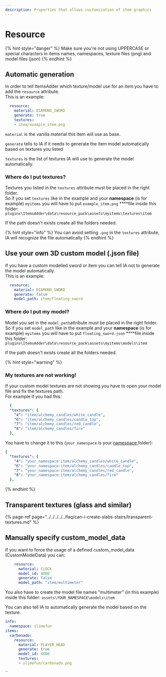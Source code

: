 ```yaml
---
description: Properties that allows customization of item graphics
---
```


# Resource

{% hint style="danger" %}
Make sure you're not using UPPERCASE or special characters in items names, namespaces, texture files \(png\) and model files \(json\)
{% endhint %}

## Automatic generation

In order to tell ItemsAdder which texture/model use for an item you have to add the `resource` attribute.  
This is an example:

```yaml
  resource:
    material: DIAMOND_SWORD
    generate: true
    textures:
    - item/example_item.png
```

`material` is the vanilla material this item will use as base.

`generate` tells to IA if it needs to generate the item model automatically based on textures you listed

`textures` is the list of textures IA will use to generate the model automatically.

### Where do I put textures?

Textures you listed in the `textures` attribute must be placed in the right folder.  
So if you set `textures` like in the example and your **namespace** \(is for example\) `myitems` you will have to put `example_item.png` ****file inside this folder: `plugins\ItemsAdder\data\resource_pack\assets\myitems\textures\item`

If the path doesn't exists create all the folders needed.

{% hint style="info" %}
You can avoid setting `.png` in the `textures` attribute, IA will recognize the file automatically
{% endhint %}

## Use your own 3D custom model \(.json file\)

If you have a custom modelled sword or item you can tell IA not to generate the model automatically.  
This is an example:

```yaml
  resource:
    material: DIAMOND_SWORD
    generate: false
    model_path: item/floating_sword

```

### Where do I put my model?

Model you set in the `model_path`attribute must be placed in the right folder.  
So if you set `model_path` like in the example and your **namespace** \(is for example\) `myitems` you will have to put `floating_sword.json` ****file inside this folder: `plugins\ItemsAdder\data\resource_pack\assets\myitems\models\item`

If the path doesn't exists create all the folders needed.

{% hint style="warning" %}
### My textures are not working!

If your custom model textures are not showing you have to open your model file and fix the textures path.  
For example if you had this:

```yaml
  {
  "textures": {
    "4": "item/alchemy_candles/white_candle",
    "6": "item/alchemy_candles/candle_top",
    "7": "item/alchemy_candles/red_candle",
    "8": "item/alchemy_candles/fire"
  },
```

You have to change it to this \(`your_namespace` is your [namespace ](../../../beginners/basic-concepts/namespace.md)folder\):

```yaml
{
  "textures": {
    "4": "your_namespace:item/alchemy_candles/white_candle",
    "6": "your_namespace:item/alchemy_candles/candle_top",
    "7": "your_namespace:item/alchemy_candles/red_candle",
    "8": "your_namespace:item/alchemy_candles/fire"
  },
```
{% endhint %}

## Transparent textures \(glass and similar\)

{% page-ref page="../../../../../faq/can-i-create-slabs-stairs/transparent-textures.md" %}

## Manually specify custom\_model\_data

If you want to force the usage of a defined custom\_model\_data \(CustomModelData\) you can:

```yaml
    resource:
      material: CLOCK
      model_id: 4000
      generate: false
      model_path: "item/multimeter"
```

You also have to create the model file names "multimeter" \(in this example\) inside this folder: `assets\YOUR_NAMESPACE\models\item`

You can also tell IA to automatically generate the model based on the texture:

```yaml
info:
  namespace: slimefun
items:
  carbonado:
    resource:
      material: PLAYER_HEAD
      generate: true
      model_id: 4000
      textures:
      - slimefun/carbonado.png
```

\`\`

